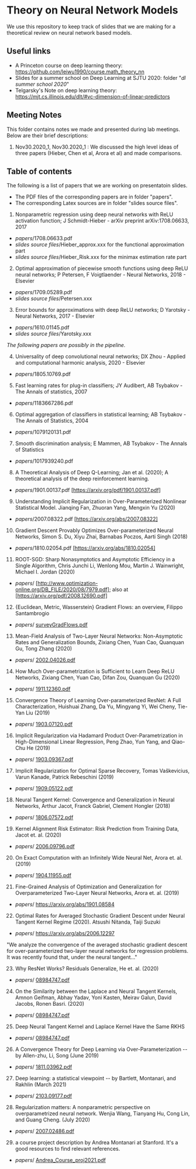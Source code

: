 # Theory on Neural Network Models

We use this repository to keep track of slides that we are making for a theoretical review on neural network based models. 

## Useful links

* A Princeton course on deep learning theory: https://github.com/leiwu1990/course.math_theory_nn
* Slides for a summer school on Deep Learning at SJTU 2020: folder "*dl summer school 2020*"
* Telgarsky's Note on deep learning theory: https://mjt.cs.illinois.edu/dlt/#vc-dimension-of-linear-predictors 

## Meeting Notes

This folder contains notes we made and presented during lab meetings. Below are their brief descriptions:

1. Nov30.2020_1, Nov30.2020_1 : We discussed the high level ideas of three papers (Hieber, Chen et al, Arora et al) and made comparisons.

## Table of contents

The following is a list of papers that we are working on presentatoin slides. 

  * The PDF files of the corresponding papers are in folder "papers". 
  * The corresponding Latex sources are in folder "slides source files". 

1. Nonparametric regression using deep neural networks with ReLU activation function; J Schmidt-Hieber - arXiv preprint arXiv:1708.06633, 2017 

  * *papers*/1708.06633.pdf 
  * *slides source files*/Hieber_approx.xxx for the functional approximation part
  * *slides source files*/Hieber_Risk.xxx for the minimax estimation rate part 

2. Optimal approximation of piecewise smooth functions using deep ReLU neural networks; P Petersen, F Voigtlaender - Neural Networks, 2018 - Elsevier

  * *papers*/1709.05289.pdf
  * *slides source files*/Petersen.xxx

3. Error bounds for approximations with deep ReLU networks; D Yarotsky - Neural Networks, 2017 - Elsevier

  * *papers*/1610.01145.pdf
  * *slides source files*/Yarotsky.xxx

_The following papers are possibly in the pipeline._

4. Universality of deep convolutional neural networks; DX Zhou - Applied and computational harmonic analysis, 2020 - Elsevier

  * *papers*/1805.10769.pdf

5. Fast learning rates for plug-in classifiers; JY Audibert, AB Tsybakov - The Annals of statistics, 2007

  * *papers*/1183667286.pdf 

6. Optimal aggregation of classifiers in statistical learning; AB Tsybakov - The Annals of Statistics, 2004

  * *papers*/1079120131.pdf 

7. Smooth discrimination analysis; E Mammen, AB Tsybakov - The Annals of Statistics

  * *papers*/1017939240.pdf 
  
8. A Theoretical Analysis of Deep Q-Learning; Jan et al. (2020); A theoretical analysis of the deep reinforcement learning.

 * *papers*/1901.00137.pdf [https://arxiv.org/pdf/1901.00137.pdf]

9. Understanding Implicit Regularization in Over-Parameterized Nonlinear Statistical Model. Jianqing Fan, Zhuoran Yang, Mengxin Yu (2020)

 * *papers*/2007.08322.pdf [https://arxiv.org/abs/2007.08322]
 
10. Gradient Descent Provably Optimizes Over-parameterized Neural Networks, Simon S. Du, Xiyu Zhai, Barnabas Poczos, Aarti Singh (2018)

 * *papers*/1810.02054.pdf [https://arxiv.org/abs/1810.02054]
 
11. ROOT-SGD: Sharp Nonasymptotics and Asymptotic Efficiency in a Single Algorithm, Chris Junchi Li, Wenlong Mou, Martin J. Wainwright, Michael I. Jordan (2020)

 * *papers*/ [http://www.optimization-online.org/DB_FILE/2020/08/7979.pdf]; also at [https://arxiv.org/pdf/2008.12690.pdf]

12. {Euclidean, Metric, Wasserstein} Gradient Flows: an overview, Filippo Santambrogio
 
  * *papers*/ [surveyGradFlows.pdf](papers/surveyGradFlows.pdf)

13. Mean-Field Analysis of Two-Layer Neural Networks: Non-Asymptotic Rates and Generalization Bounds, Zixiang Chen, Yuan Cao, Quanquan Gu, Tong Zhang (2020)

  * *papers*/ [2002.04026.pdf](papers/2002.04026.pdf)

14. How Much Over-parametrization is Sufficient to Learn Deep ReLU Networks, Zixiang Chen, Yuan Cao, Difan Zou, Quanquan Gu (2020)

  * *papers*/ [1911.12360.pdf](papers/1911.12360.pdf)

15. Convergence Theory of Learning Over-parameterized ResNet: A Full Characterization, Huishuai Zhang, Da Yu, Mingyang Yi, Wei Cheny, Tie-Yan Liu (2019)
 
  * *papers*/ [1903.07120.pdf](papers/1903.07120.pdf)

16. Implicit Regularization via Hadamard Product Over-Parametrization in High-Dimensional Linear
Regression, Peng Zhao, Yun Yang, and Qiao-Chu He (2019)

  * *papers*/ [1903.09367.pdf](papers/1903.09367.pdf)

17. Implicit Regularization for Optimal Sparse Recovery, Tomas Vaškevicius, Varun Kanade, Patrick Rebeschini (2019)

  * *papers*/ [1909.05122.pdf](papers/1909.05122.pdf)

18. Neural Tangent Kernel: Convergence and Generalization in Neural Networks, Arthur Jacot, Franck Gabriel, Clement Hongler (2018)

  * *papers*/ [1806.07572.pdf](papers/1806.07572.pdf)

19. Kernel Alignment Risk Estimator: Risk Prediction from Training Data, Jacot et. al. (2020)

  * *papers*/ [2006.09796.pdf](papers/2006.09796.pdf)

20. On Exact Computation with an Infinitely Wide Neural Net, Arora et. al. (2019)

  * *papers*/ [1904.11955.pdf](papers/1904.11955.pdf)
  
21. Fine-Grained Analysis of Optimization and Generalization for Overparameterized Two-Layer Neural Networks, Arora et. al. (2019)

  * *papers*/ https://arxiv.org/abs/1901.08584

22. Optimal Rates for Averaged Stochastic Gradient Descent under Neural Tangent Kernel Regime (2020). Atsushi Nitanda, Taiji Suzuki

* *papers*/ https://arxiv.org/abs/2006.12297

"We analyze the convergence of the averaged stochastic gradient descent for over-parameterized two-layer neural networks for regression problems. It was recently found that, under the neural tangent..."


23. Why ResNet Works? Residuals Generalize, He et. al. (2020)

  * *papers*/ [08984747.pdf](papers/08984747.pdf)


24. On the Similarity between the Laplace and Neural Tangent Kernels, Amnon Geifman, Abhay Yadav, Yoni Kasten, Meirav Galun, David Jacobs, Ronen Basri. (2020)

  * *papers*/ [08984747.pdf](papers/08984747.pdf)


25. Deep Neural Tangent Kernel and Laplace Kernel Have the Same RKHS

  * *papers*/ [08984747.pdf](papers/08984747.pdf)

26. A Convergence Theory for Deep Learning via Over-Parameterization -- by Allen-zhu, Li, Song (June 2019)

  * *papers*/ [1811.03962.pdf](papers/1811.03962.pdf)

 27. Deep learning: a statistical viewpoint -- by Bartlett, Montanari, and Rakhlin (March 2021)

  * *papers*/ [2103.09177.pdf](papers/2103.09177.pdf)

28. Regularization matters: A nonparametric perspective on overparametrized neural network. Wenjia Wang, Tianyang Hu, Cong Lin, and Guang Cheng. (July 2020) 

  * *papers*/ [2007.02486.pdf](papers/2007.02486.pdf)

29. a course project description by Andrea Montanari at Stanford. It's a good resources to find relevant references.

  * *papers*/ [Andrea_Course_proj2021.pdf](papers/Andrea_Course_proj2021.pdf)
